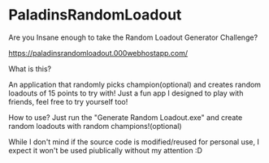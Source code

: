 # PaladinsRandomLoadout
Are you Insane enough to take the Random Loadout Generator Challenge?

https://paladinsrandomloadout.000webhostapp.com/

What is this?

  An application that randomly picks champion(optional) and creates random loadouts of 15 points to try with!
  Just a fun app I designed to play with friends, feel free to try yourself too!
  
How to use?
  Just run the "Generate Random Loadout.exe" and create random loadouts with random champions!(optional)


While I don't mind if the source code is modified/reused for personal use, I expect it won't be used piublically without my attention :D
